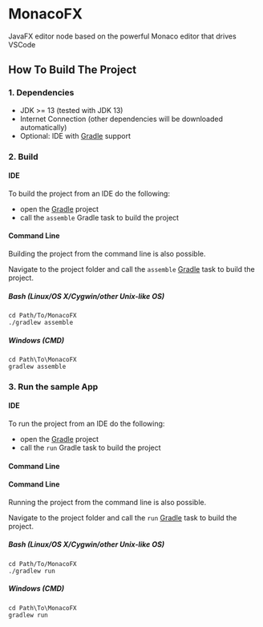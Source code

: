 # MonacoFX
JavaFX editor node based on the powerful Monaco editor that drives VSCode


## How To Build The Project

### 1. Dependencies

- JDK >= 13 (tested with JDK 13)
- Internet Connection (other dependencies will be downloaded automatically)
- Optional: IDE with [Gradle](http://www.gradle.org/) support

### 2. Build

#### IDE

To build the project from an IDE do the following:

- open the  [Gradle](http://www.gradle.org/) project
- call the `assemble` Gradle task to build the project

#### Command Line

Building the project from the command line is also possible.

Navigate to the project folder and call the `assemble` [Gradle](http://www.gradle.org/)
task to build the project.

##### Bash (Linux/OS X/Cygwin/other Unix-like OS)

    cd Path/To/MonacoFX
    ./gradlew assemble
    
##### Windows (CMD)

    cd Path\To\MonacoFX
    gradlew assemble

### 3. Run the sample App

#### IDE

To run the project from an IDE do the following:

- open the  [Gradle](http://www.gradle.org/) project
- call the `run` Gradle task to build the project

#### Command Line

#### Command Line

Running the project from the command line is also possible.

Navigate to the project folder and call the `run` [Gradle](http://www.gradle.org/)
task to build the project.

##### Bash (Linux/OS X/Cygwin/other Unix-like OS)

    cd Path/To/MonacoFX
    ./gradlew run
    
##### Windows (CMD)

    cd Path\To\MonacoFX
    gradlew run




